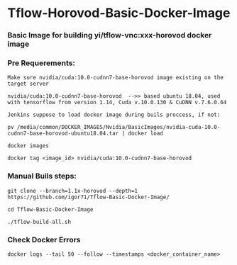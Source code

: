 # Tflow-Horovod-Basic-Docker-Image
### Basic Image for building yi/tflow-vnc:xxx-horovod docker image

### Pre Requerements:
```
Make sure nvidia/cuda:10.0-cudnn7-base-horovod image existing on the target server

nvidia/cuda:10.0-cudnn7-base-horovod  -->> based ubuntu 18.04, used with tensorflow from version 1.14, Cuda v.10.0.130 & CuDNN v.7.6.0.64

Jenkins suppose to load docker image during buils proccess, if not:

pv /media/common/DOCKER_IMAGES/Nvidia/BasicImages/nvidia-cuda-10.0-cudnn7-base-horovod-ubuntu18.04.tar | docker load

docker images

docker tag <image_id> nvidia/cuda:10.0-cudnn7-base-horovod
```

### Manual Buils steps:
```
git clone --branch=1.1x-horovod --depth=1 https://github.com/igor71/Tflow-Basic-Docker-Image/

cd Tflow-Basic-Docker-Image

./tflow-build-all.sh
```
### Check Docker Errors
```
docker logs --tail 50 --follow --timestamps <docker_container_name>
```

